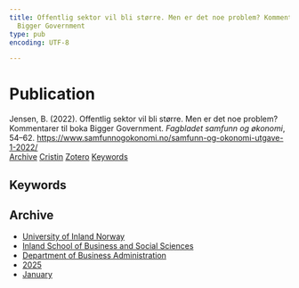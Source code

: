 ```yaml
---
title: Offentlig sektor vil bli større. Men er det noe ­problem? Kommentarer til boka
  Bigger Government
type: pub
encoding: UTF-8

---
```

<h1>Publication</h1>
<article id="csl-bib-container-2TJ85DZB" class="csl-bib-container">
  <div class="csl-bib-body"> <div class="csl-entry">Jensen, B. (2022). Offentlig sektor vil bli større. Men er det noe ­problem? Kommentarer til boka Bigger Government. <i>Fagbladet samfunn og økonomi</i>, 54–62. <a href="https://www.samfunnogokonomi.no/samfunn-og-okonomi-utgave-1-2022/">https://www.samfunnogokonomi.no/samfunn-og-okonomi-utgave-1-2022/</a></div> </div>
  <div class="csl-bib-buttons">
    <a href="#taxonomy-article-2TJ85DZB" alt="archive" class="csl-bib-button">Archive</a>
    <a href="https://app.cristin.no/results/show.jsf?id=2348489" alt="Cristin" class="csl-bib-button">Cristin</a>
    <a href="http://zotero.org/groups/5881554/items/2TJ85DZB" alt="Zotero" class="csl-bib-button">Zotero</a>
    <a href="#keywords-article-2TJ85DZB" alt="keywords" class="csl-bib-button">Keywords</a>
  </div>
  <div id="csl-bib-meta-container-2TJ85DZB"></div>
</article>
<div id="csl-bib-meta-2TJ85DZB" class="csl-bib-meta">
  <article id="keywords-article-2TJ85DZB" class="keywords-article">
    <h1>Keywords</h1>
    
  </article>
  <article id="taxonomy-article-2TJ85DZB" class="taxonomy-article">
    <h1>Archive</h1>
    <ul>
      <li><a href="{{< params subfolder >}}en/archive/?key=3DCRN523">University of Inland Norway</a></li>
      <li><a href="{{< params subfolder >}}en/archive/?key=DU8Q9LN9">Inland School of Business and Social Sciences</a></li>
      <li><a href="{{< params subfolder >}}en/archive/?key=3IQA89I8">Department of Business Administration</a></li>
      <li><a href="{{< params subfolder >}}en/archive/?key=7XFLPQNF">2025</a></li>
      <li><a href="{{< params subfolder >}}en/archive/?key=GN22DUGA">January</a></li>
    </ul>
  </article>
</div>
